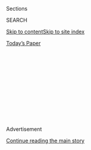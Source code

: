 <div id="app">

<div>

<div>

<div>

<div class="NYTAppHideMasthead css-1q2w90k e1suatyy0">

<div class="section css-ui9rw0 e1suatyy2">

<div class="css-eph4ug er09x8g0">

<div class="css-6n7j50">

</div>

<span class="css-1dv1kvn">Sections</span>

<div class="css-10488qs">

<span class="css-1dv1kvn">SEARCH</span>

</div>

[Skip to content](#site-content)[Skip to site
index](#site-index)

</div>

<div class="css-10698na e1huz5gh0">

</div>

</div>

<div id="masthead-bar-one" class="section hasLinks css-15hmgas e1csuq9d3">

<div class="css-uqyvli e1csuq9d0">

</div>

<div class="css-1uqjmks e1csuq9d1">

</div>

<div class="css-9e9ivx">

[](https://myaccount.nytimes3xbfgragh.onion/auth/login?response_type=cookie&client_id=vi)

</div>

<div class="css-1bvtpon e1csuq9d2">

[Today’s
Paper](https://www.nytimes3xbfgragh.onion/section/todayspaper)

</div>

</div>

</div>

</div>

<div data-aria-hidden="false">

<div id="site-content" data-role="main">

<div>

<div class="css-1aor85t" style="opacity:0.000000001;z-index:-1;visibility:hidden">

<div class="css-1hqnpie">

<div class="css-epjblv">

<span class="css-z6pdnw">The Socialist
Senator</span>

</div>

<div class="css-k008qs">

<div class="css-1iwv8en">

<span class="css-18z7m18"></span>

<div>

<div>

</div>

</div>

</div>

<span class="css-1n6z4y"></span>

<div class="css-1705lsu">

<div class="css-4xjgmj">

<div class="css-4skfbu" data-role="toolbar" data-aria-label="Social Media Share buttons, Save button, and Comments Panel with current comment count" data-testid="share-tools">

  - 
  - 
  - 
  - 
    
    <div class="css-6n7j50">
    
    </div>

  - 

</div>

</div>

</div>

</div>

</div>

</div>

<div class="css-13pd83m">

</div>

<div id="top-wrapper" class="css-1sy8kpn">

<div id="top-slug" class="css-l9onyx">

Advertisement

</div>

[Continue reading the main
story](#after-top)

<div class="ad top-wrapper" style="text-align:center;height:100%;display:block;min-height:250px">

<div id="top" class="place-ad" data-position="top" data-size-key="top">

</div>

</div>

<div id="after-top">

</div>

</div>

<div id="sponsor-wrapper" class="css-1hyfx7x">

<div id="sponsor-slug" class="css-19vbshk">

Supported by

</div>

[Continue reading the main
story](#after-sponsor)

<div id="sponsor" class="ad sponsor-wrapper" style="text-align:center;height:100%;display:block">

</div>

<div id="after-sponsor">

</div>

</div>

<div class="css-1vkm6nb ehdk2mb0">

# The Socialist Senator

</div>

<div class="css-xt80pu e12qa4dv0">

<div class="css-18e8msd">

<div class="css-vp77d3 epjyd6m0">

<div class="css-1baulvz">

By [<span class="css-1baulvz last-byline" itemprop="name">Mark
Leibovich</span>](https://www.nytimes3xbfgragh.onion/by/mark-leibovich)

</div>

</div>

  - Jan. 21,
    2007

  - 
    
    <div class="css-4xjgmj">
    
    <div class="css-d8bdto" data-role="toolbar" data-aria-label="Social Media Share buttons, Save button, and Comments Panel with current comment count" data-testid="share-tools">
    
      - 
      - 
      - 
      - 
        
        <div class="css-6n7j50">
        
        </div>
    
      - 
    
    </div>
    
    </div>

</div>

</div>

<div class="section meteredContent css-1r7ky0e" name="articleBody" itemprop="articleBody">

<div class="css-1fanzo5 StoryBodyCompanionColumn">

<div class="css-53u6y8">

When Bernie Sanders visits a high-school class, as he does regularly,
students don’t hear a speech, a focus-grouped polemic, a campaign pitch
or, heaven forbid, practiced one-liners. Nor, in all likelihood, do they
hear Sanders tell stories about his family, childhood or some hardship
he has endured. He makes no great effort to “connect” emotionally in the
manner that politicians strive for these days, and he probably doesn’t
“feel your pain” either, or at least make a point of saying so. It’s
not that Sanders is against connecting, or feeling your pain, but the
process seems needlessly passive and unproductive, and he prefers a more
dynamic level of engagement.

“I urge you all to argue with your teachers, argue with your parents,”
Sanders told a group of about 60 students at South Burlington High
School — generally liberal, affluent and collegebound — one afternoon in
mid-December.

The newly elected senator whipped his head forward with a force that
shifted his free-for-all frizz of white hair over his forehead.
(Journalistic convention in Vermont mandates that every Sanders story
remark on his unruly hair as early on as possible. It also stipulates
that every piece of his clothing be described as “rumpled.”)

“C’mon, I’m not seeing enough hands in here,” he said.

A senior named Marissa Meredyth raised hers, and Sanders flicked his
index finger at her as if he were shooting a rubber band. She bemoaned
recent cuts to college financial-aid programs.

</div>

</div>

<div class="css-1fanzo5 StoryBodyCompanionColumn">

<div class="css-53u6y8">

Sanders bemoans these, too, but he’d rather provoke.

“How we going to pay for this financial aid?” Sanders asked. “Who in
here wants us to raise taxes on your parents to pay for this?”

Not many, based on the show of hands.

“O.K., so much for financial aid,” Sanders said, shrugging.

Next topic: “How many of you think it was a good idea to give the
president the authority to go to war in Iraq?”

No hands.

“C’mon, anyone?”

He paused, paced, hungry for dissent, a morsel before lunch. Sanders
says he thinks Iraq was a terrible idea, too, but he seemed to crave a
jolt to the anesthetizing hum of consensus in the room.

“Iraq is a huge and very complicated issue,” Sanders said, finally.
(“Huge” is Sanders favorite word, which he pronounces “yooge,”
befitting a thick Brooklyn accent unsmoothed-over by 38 years in
Vermont.) He mentioned that Vermont has had more casualties in Iraq per
capita than any other state in the union, including one from South
Burlington High School.

“O.K., last call for an Iraq supporter,” he said. Going once, going
twice.

By this point, Sanders’s cheeks had turned a shade of dark pink with a
strange hint of orange. It’s a notable Sanders trait; his face seems to
change color with the tenor of a conversation, like a mood ring. His
complexion goes orangey-pink when he’s impatient (often when someone
else is speaking), purpley-pink when he’s making a point or a softer
shade of pink when at rest, “rest” being a relative term.

</div>

</div>

<div class="css-1fanzo5 StoryBodyCompanionColumn">

<div class="css-53u6y8">

Next question from Sanders: “Should people in this country who want to
go to college be able to go, regardless of income?”

Wall-to-wall hands, with the exception of one belonging to Andy Gower, a
senior in a backward baseball cap who recently moved up from North
Carolina. Relatively conservative, Andy is a conspicuous outlier in the
class. Bernie knows how he feels, having spent eight terms as the lone
Socialist in Congress, and the first to serve in the House since the
1920s.

“Why do you think that?” Sanders asked Andy.

He replied with a question of his own: “Why should people who can afford
to go to college pay for people who can’t?” He was sheepish at first but
gained momentum. “Why should people who are successful in this society
be burdened by people who aren’t? It’s just a fact of life. Some people
will succeed, and some people won’t. And it’s just the way it’s going to
be and has always been.”

A few classmates smirked, shook their heads. But Sanders was suddenly
buoyant. He stomped forward, clapped twice — provocation achieved.

Hands were shooting up everywhere, and Sanders contorted his mouth into
a goofy grin.

“At the end of the day, democracy is a tough process,” Sanders said
finally, arms restored to their flailing default positions.

“The discussion we’ve had in here is at a higher level than what we
often have on the floor of the United States Congress,” Sanders gushed,
for as much as he ever gushes, which is not much.

And given some of the things Sanders has said about the United States
Congress, maybe this wasn’t such a gush after all.

</div>

</div>

<div class="css-1fanzo5 StoryBodyCompanionColumn">

<div class="css-53u6y8">

Sanders has always been an easier fit in Vermont than in Washington.
Being a Socialist in the seat of two-party orthodoxy will do that. While
he has generally championed liberal Democratic positions over the years
— and the Democratic Senatorial Campaign Committee endorsed his Senate
campaign — Sanders has strenuously resisted calling himself a Democrat.
And he has clung to a mantle — socialism — that brings considerable
stigma, in large part for its association with authoritarian communist
regimes (which Sanders is quick to disavow).

But he does little to airbrush the red “S” from his political profile.
On the wall of his Congressional office hangs a portrait of Eugene V.
Debs, the Socialist Party presidential candidate of the early 20th
century. A poster in a conference room marks Burlington’s sister-city
relationship with Puerto Cabeza, Nicaragua — one of a few such alliances
he forged with cities in Marxist states during his 10-year stint as
mayor of Vermont’s biggest city in the 1980s.

Socialism brings Sanders instant novelty in Washington and, in many
circles, instant dismissal as a freak. But Sanders’s outcast status in
Washington probably owes as much to his jackhammer style as to any
stubborn ideology. It is a town filled with student body president types
— and Sanders, for his part, finished a distant third when he ran to be
president of his class at James Madison High School in Brooklyn.

Few would describe Sanders’s personality as “winning” in the classic
politician’s sense. He appears to burn a disproportionate number of
calories smiling and making eye contact. “Bernie is not going to win a
lot of ‘whom would you rather live on a desert island with’ contests,”
says Garrison Nelson, a professor of political science at the University
of Vermont. No matter. Sanders’s agitating style in Washington also
constitutes a basic facet of anticharm, antipolitician appeal at home.

“I’m not afraid of being called a troublemaker,” Sanders says, something
he’s been called many times, in many different ways, many of them
unprintable. “But you have to be smart. And being smart means not
creating needless enemies for yourself.”

In this regard, Sanders has not always been smart, especially when he
was first elected to the House in 1990. He called Congress “impotent”
and dismissed the two major parties as indistinguishable tools of the
wealthy. He said it wouldn’t bother him if 80 percent of his colleagues
lost re-election — not the best way to win friends in a new workplace.

“Bernie alienates his natural allies,” Representative Barney Frank, the
Massachusetts Democrat, said at the time. “His holier-than-thou attitude
— saying in a very loud voice he is smarter than everyone else and purer
than everyone else — really undercuts his effectiveness.” The late Joe
Moakley, another Massachusetts Democrat, waxed almost poetic in his
derision for Sanders. “He is out there wailing on his own,” Moakley
said. “He screams and hollers, but he is all alone.”

</div>

</div>

<div class="css-1fanzo5 StoryBodyCompanionColumn">

<div class="css-53u6y8">

Frank says he came to like and work well with Sanders, with whom he
served on the House Financial Services Committee. His early objections
were over Sanders’s railing against both parties as if they were the
same. “I think when he first got here, Bernie underestimated the degree
that Republicans had moved to the right,” Frank told me. “I get sick of
people saying ‘a curse on both your houses.’ When you point out to them
that you agree with them on most things, they’ll say, ‘Yeah, well, I
hold my friends up to a higher standard.’ Well, O.K., but remember that
we’re your friends.”

Among his House colleagues, “Bernie’s not a bad guy,” is something I
heard a lot of. “You appreciate Bernie the more you see him in action,”
says Senator Chuck Schumer, the head of the Democratic Senatorial
Campaign Committee, who served with him for several years in the House.
A fellow Brooklynite who is nine years younger, Schumer attended the
same elementary school as Sanders (P.S. 197) and the same high school
(James Madison, which also graduated a third United States senator, Norm
Coleman, Republican of Minnesota). “Bernie does tend to grow on people,
whether it’s in the House or in Vermont,” Schumer says.

But he has clearly grown bigger in Vermont, and more seamlessly. “His
bumper stickers just say, ‘Bernie,’ ” says Senator Patrick Leahy,
Vermont’s senior Senator and a Democrat. “You have to reach a certain
exulted status in politics to be referred to only by your first name.”

Sanders is particularly beloved in Burlington, which elected the
recovering fringe candidate as its mayor despite the Reagan landslide of
1980 — thus christening the so-called “People’s Republic of Burlington.”
Some supporters called themselves “Sanderistas.”

His election to the Senate in November came at the expense of a
too-perfect Bernie foil — Richard Tarrant, a well-barbered,
Bentley-driving Republican businessman who spent $7 million of his own
money so he could lose by 33 percentage points.

“Congratulations, Bernie,” a fan yells to Sanders outside his district
office in Burlington. Sanders was out for a quick bagel on a balmy
December morning, temperatures in the 60s — another day of Al Gore
weather in the once-frozen north. He walked head down but kept getting
stopped. “Now you gotta run for president, please,” the congratulator
added, something Sanders gets a lot of too.

It is a reception that any natural, eager-to-please politician would
relish — and accordingly, Sanders dispatches these glad-handing chores
with the visible joy of someone cleaning a litter box, coughing out his
obligatory thank yous and continuing on his way.

</div>

</div>

<div class="css-1fanzo5 StoryBodyCompanionColumn">

<div class="css-53u6y8">

Sanders’s popularity in Vermont brings up the obvious questions: to what
degree is he a quaint totem of the state, like the hermit thrush (the
state bird), and could a Socialist be elected to the Senate anywhere
else?

In recent years, Vermont has joined — perhaps surpassed — states like
Massachusetts and New York in the top tier of liberal outposts. Several
distinctions nurture the state’s credentials: It was the first place to
legalize civil unions for same-sex partners; it is the home of Phish,
the countercultural rock-folk band and contemporary analog to the
Grateful Dead and of Ben and Jerry’s ice cream (and its peacenik-themed
flavors); and it is host to cultural quirks and ordinances like not
allowing billboards, being the last state to get a Wal-Mart.

The state has also incubated several politicians who have achieved
national boogie-man status among Republicans. They include Leahy, the
Grateful Dead fan and chairman of the Senate Judiciary Committee; former
Senator James Jeffords, the liberal Republican who became an Independent
in 2001, giving Democrats a temporary majority; and Howard Dean, the
former governor whose presidential campaign boom (and perhaps fizzle)
was tied heavily to his association with Vermont’s progressive politics.

Sanders fits snugly into this maverick’s pantheon. But Leahy says his
fellow senator appeals to an antiestablishment strain in Vermont that is
not necessarily liberal. Leahy notes that he himself is the only
Democrat the state’s voters have ever elected to the Senate. Before
1992, only one Democratic presidential candidate carried Vermont —
Lyndon Johnson in 1964.

“A lot of the lower-income parts of our state are Republican,” Leahy
says, adding that many of them are populated by rural libertarians who
are greatly suspicious of government intrusion into individual rights.
“I saw Bernie signs all over those parts of the state.”

Sanders opposes some federal gun-control laws, which has helped him in a
state where “you grow up believing it is legal to shoot deer on the
statehouse lawn in Montpelier,” says Luke Albee, a South Burlington
native who was Leahy’s House chief of staff.

But again: Could Sanders be elected to the Senate anywhere else?

No, not as a Socialist, Schumer says. “Even in New York State it would
be hard.”

</div>

</div>

<div class="css-1fanzo5 StoryBodyCompanionColumn">

<div class="css-53u6y8">

Massachusetts? “Maybe this year he could,” Frank says, meaning 2006.
“But if he were running in any other state, he probably would have to
comb his hair.”

Leahy says that just any Socialist probably couldn’t get elected in
Vermont, either. But Sanders has made himself known in a state small
enough — physically and in terms of population — for someone,
particularly a tireless someone, to insinuate himself into neighborly
dialogues and build a following that skirts ideological pigeonholes.
Indeed, there are no shortages of war veterans or struggling farmers in
Vermont who would seemingly have no use for a humorless aging hippie
peacenik Socialist from Brooklyn, except that Sanders has dealt with
many of them personally, and it’s a good bet his office has helped them
procure some government benefit.

“People have gotten to know him as Bernie,” Leahy says. “Not as the
Socialist.”

Sanders calls himself as a “democratic Socialist.” When I asked him what
this meant, as a practical matter, in capitalist America circa 2007, he
did what he often does: he donned his rhetorical Viking’s helmet and
waxed lovingly about the Socialist governments of Scandinavia. He
mentioned that Scandinavian countries have nearly wiped out poverty in
children — as opposed to the United States, where 18 to 20 percent of
kids live in poverty. The Finnish government provides free day care to
all children; Norwegian workers get 42 weeks of maternity leave at full
pay.

But would Americans ever accept the kinds of taxes that finance the
Scandinavian welfare state? And would Sanders himself trade in the
United States government for the Finnish one? He is curiously,
frustratingly non-responsive to questions like this. “I think there is a
great deal we can learn from Scandinavia,” he said after a long pause.
And then he returns to railing about economic justice and the rising gap
between rich and poor, things he speaks of with a sense of outrage that
always seems freshly summoned.

Sanders crinkles his face whenever a conversation veers too long from
this kind of “important stuff” and into the “silly stuff,” like clothes
and style. “I do not like personality profiles,” Sanders told me during
our first conversation. He trumpets a familiar rant against the media,
its emphasis on gaffes, polls and trivial details.

“If I walked up on a stage and fell down, that would be the top story,”
Sanders says. “You wouldn’t hear anything about the growing gap between
rich and poor.”

</div>

</div>

<div class="css-1fanzo5 StoryBodyCompanionColumn">

<div class="css-53u6y8">

When I first met Sanders in person on Church Street, there were big
streaks of dried mud on his shoes and dried blood on his neck from what
looked to be a shaving mishap. His hair flew every which way in a gust
of wind. At six feet tall, he is wiry, but he walks with shoulders
hunched and elbows out, like a big, skulking bird. From a distance, he
looked as if he could be
homeless.

<div class="css-79elbk" data-testid="photoviewer-wrapper">

<div class="css-z3e15g" data-testid="photoviewer-wrapper-hidden">

</div>

<div class="css-1a48zt4 ehw59r15" data-testid="photoviewer-children">

<div class="css-zgakxe erfvjey0">

<span class="css-1ly73wi e1tej78p0">Image</span>

<div class="css-zjzyr8">

<div data-testid="lazyimage-container" style="height:397.26027397260276px">

</div>

</div>

</div>

<span class="css-i48y28 e13ogyst0" data-aria-hidden="true">Bernie
Sanders.</span><span class="css-ach9cc e1z0qqy90" itemprop="copyrightHolder"><span class="css-1ly73wi e1tej78p0">Credit...</span><span>Larry
Fink for The New York Times</span></span>

</div>

</div>

Closer in, the overwhelming impression made by Sanders is that of an
acute worrier. He evinces the wearied default manner of a longtime
insomniac, eyes weather-beaten with big lines and a perpetual slight
cringe. His brow appears close to collapse beneath the weight of an
invisible sandbag.

Richard Sugarman, a professor of religion at the University of Vermont
and a longtime friend, recalls that during Sanders’s days as mayor,
constituents would sometimes call him at his listed home phone number in
the middle of the night. “Someone would call at 3 a.m. and say, ‘Hey
Bernie, someone just threw a brick through my window, what should I do?’
He was as hands on as anyone. ... Does he have an off-mode? Not really.”

Luke Albee, Leahy’s former chief of staff, says: “He has no hobbies. He
works. He doesn’t take time off. Bernie doesn’t even eat lunch. The idea
of building a fire and reading a book and going on vacation, that’s not
something he does.”

As much as anything, this distills why Sanders has been an awkward fit
in the chummy realm of Capitol Hill. He is no pleaser or jokester by
anyone’s prototype. I don’t recall Sanders laughing more than two or
three times in the 48 hours I spent with him in Vermont. His one
memorably funny aside came when I asked if his Congressional office had
a dress code.

“Yes,” he said. “You can’t come in if you’re totally nude,” he said. He
instituted the rule, he said, when his outreach director, Phil
Fiermonte, who is now sitting next to him, came to work naked.

“Totally nude,” Sanders said. “On three occasions.”

He was kidding, presumably.

Riding in the passenger seat of Fiermonte’s car, Sanders was shouting
into a brick-size cellphone, the likes of which were all the rage in the
1990s. He was talking to a staff person who was about to meet with
someone from the office of Senator Edward Kennedy, chairman of Health,
Education, Labor and Pensions, one of five committees that Sanders will
sit on. Sanders voice filled the car.

</div>

</div>

<div class="css-1fanzo5 StoryBodyCompanionColumn">

<div class="css-53u6y8">

“Dental care is yooge,” Sanders boomed into the phone. This has been a
leitmotif of my visit — Sanders’s crusade to improve dental health among
Vermont’s rural poor. He views this as an employment and economic issue.
“How many employers are going to hire someone who doesn’t have teeth?”
he asks. “You go around this state, and you will find a lot of people
with no teeth. It is their badge of poverty.”

Improving dental care for the poor is a classic Sanders issue: unsexy
and given to practical solutions and his obsessive attention. Sanders
sees bad dental care among the poor as a “pothole issue” in Vermont,
meaning it is pervasive and something that government should be active
in fixing (like potholes). Teeth are tangible, especially when they
hurt.

Sanders’s car pulled into the parking lot of H.O. Wheeler Elementary
School in North Burlington, where he was visiting a drop-by dental
clinic. The notion of “school-based dental care” excites Sanders
immensely, and his gait speeds as he enters the school, past the main
office, a classroom and several school officials he has come to know
over multiple visits.

“If you’re a kid, and you’re having dental pain, you’re not going to be
learning a lot,” said Joseph Arioli, of Burlington’s Community Health
Center and one of a half-dozen program administrators — including a
dentist in scrubs — convened around a dentist chair.

The clinic provides free access to dental care for kids at high risk of
neglecting their teeth. Students are typically seen during the school
day, which means they miss minimal class time and their parents don’t
have to leave work to take them. Betsy Liley, a grant writer for the
city, says that many households in Vermont own just one toothbrush.

“Lemme guess, a lot of the dietary habits you see here are not great,”
Sanders said. Nods all around. He said he’d do his best to secure more
financing and vowed to return. And he told Liley that he might bring her
to Washington to testify before a Senate committee.

Walking out, Sanders didn’t bother with goodbye — just as he didn’t with
hello — only a thank you and a “what you’re doing here is yooge” over
his shoulder.

</div>

</div>

<div class="css-1fanzo5 StoryBodyCompanionColumn">

<div class="css-53u6y8">

“Great program,” Sanders said in the car. He likes to check in whenever
possible. That’s essentially what I did with Sanders in Vermont: check
in, with programs that he’s been involved with or wants to learn more
about. He likes to hit lots of meetings, quick, businesslike
transactions.

Only once in six discussions I sat in on did Sanders indulge in a
personal anecdote. He was in his office talking to Sharon Moffat,
Vermont’s acting commissioner of health, and the topic turned to dental
care.

“I have a personal story to tell you,” Sanders said, and my ears perked
up as I fantasized of learning the “Rosebud” episode that might explain
Bernie’s interest in teeth.

“I was in the House cloakroom about five years ago,” Sanders said. “And
I was thirsty. I took a drink of grape juice. Blawww.”

He scrunched up his face.

“It was awful, awful. Then I looked at the label. The amount of junk
they put in there is unbelievable.”

Moffat nodded.

“Anyway, I no longer drink that stuff,” Sanders said.

Sanders’s parents were Jewish immigrants from Poland. His father, Eli, a
struggling paint salesman who saw his family wiped out in the Holocaust,
worried constantly about supporting his wife and two sons. His mother,
Dorothy, dreamed of living in a “private home,” but they never made it
beyond their three-and-a-half-room apartment on East 26th and Kings
Highway. She died at age 46, when Bernie was 19. “Sensitivity to class
was imbedded in me then quite deeply,” Sanders told me.

Sanders spent a year at Brooklyn College before transferring to the
University of Chicago, where he studied psychology and helped lead
protests against racially segregated housing on campus. He spent time on
a kibbutz in Israel after graduation and then moved to Vermont with his
first wife. “I had always been captivated by rural life,” he says. As a
child, Sanders attended Boy Scout camp upstate and used to cry on the
bus as it returned him to New York at the end of the summer.

</div>

</div>

<div class="css-1fanzo5 StoryBodyCompanionColumn">

<div class="css-53u6y8">

In Vermont, Sanders worked many jobs for meager sums — as a freelance
writer, filmmaker, carpenter and researcher, among other things.
(Sanders has one son, Levi, and three stepchildren from his marriage to
his second wife, Jane O’Meara Driscoll, the president of a small college
in Burlington whom he met at a party on the night of his first mayoral
victory.)

Politics came to dominate Sanders’s life. He was an early member of
Vermont’s Liberty Union party, an offshoot of the antiwar movement in
Vermont. He ran as the party’s nominee for the Senate in a special
election in 1971 and finished with 2 percent of the vote. The following
year, he ran for governor and received 1 percent. He would run two more
times for statewide office that decade as a third-party candidate and
never come close.

That changed when he ran for mayor of Burlington in 1980, at Sugarman’s
urging. Sugarman studied the race and believed Sanders could win, if few
others did. Sanders knocked on doors all over the city, campaigned day
and night and beat a six-term Democratic incumbent by 12 votes.

“People generally assumed this was a fluke and that he would be gone in
two years,” said Peter Clavelle, a friend who succeeded Sanders as
mayor.

Sanders spoke out against poverty in the third world and made good-will
visits to the Soviet Union and Cuba, among other places that U.S. mayors
generally didn’t travel to during that time. But a funny thing happened
on the way to what many had dismissed as a short-running circus. Sanders
undertook ambitious downtown revitalization projects and courted evil
capitalist entities known as “businesses.” He balanced budgets. His
administration sued the local cable franchise and won reduced rates for
customers. He drew a minor-league baseball team to town, the Vermont
Reds (named for the Cincinnatis, not the Commies).

Sanders’s appeal in Vermont’s biggest city blended the “think globally”
sensibility of a liberal college town with the “act locally”
practicality of a hands-on mayor. He offered sister-city relations with
the Sandinistas and efficient snowplowing for the People’s Republic of
Burlington. Before Sanders’s mayoral victory, Leahy says, it was easy
not to take him seriously. “Then he got over that barrier, and got
elected. He fixed the streets, filled the potholes, worked with the
business community. He did what serious leaders do.” He was re-elected
three times.

In a sense, Sanders’s stint as mayor become a template for his
subsequent successes — and limitations — as a national officeholder. In
the House, he gained great publicity and favor as an audacious critic
with a geopolitical purview, but ultimately left his biggest mark with
small-bore diligence to the local realpolitik.

</div>

</div>

<div class="css-1fanzo5 StoryBodyCompanionColumn">

<div class="css-53u6y8">

I was reminded of this when I asked Sanders in early January what his
immediate legislative goals would be in the Senate. He listed these
broad-brush priorities: 1) ending the Iraq war; 2) reversing the “rapid
decline of the middle class” (a corollary to “addressing the gap between
rich and poor”); 3) reordering priorities in the federal budget; and 4)
enacting environmental laws to thwart global warming. When I asked how
he would translate any of his priorities into concrete legislation, he
nodded sheepishly and said, “I’m in the process of trying to figure that
out now.” It is an unsatisfying response somewhat reminiscent of
Sanders’s all-purpose invocations of Scandinavia whenever he’s pressed
on how his socialist philosophy can be applied to the two-party system
he exists in.

As a general rule, Sanders is much more convincing at proffering outrage
than solutions. He can do this in Vermont, in part, because he is an
entrenched political brand — “Bernie” — and voters will forgive a little
blowhardedness (if not demagoguery) from someone they basically agree
with and who has grown utterly familiar to their landscape, like cows.
Sanders can also pull this off because, as he did in the mayor’s office,
he has buttressed his bomb-throwing with rock-solid attention to the
pothole matters of dental clinics, veterans’ benefits, farm subsidies,
the kind of things an attentive politician operating in a tiny state
(with a population of just 620,000) can fashion a formidable political
base from.

After three terms as mayor, Sanders ran for Vermont’s at-large House
seat in 1988 as an Independent and lost by a small margin to Peter
Smith, the Republican former lieutenant governor. He won a rematch in
1990.

“When I came into the House, no one knew what to do with me,” Sanders
says. “I was the only representative from Vermont, so I had no one to
help me. And I was the only Independent, so no one knew where to put me
in terms of committee.”

Sanders was known as something of a pragmatic gadfly in the House. His
grillings of former Federal Reserve Chairman Alan Greenspan became a
running burlesque, much awaited by many Hill and Federal Reserve
watchers whenever Greenspan appeared before the House Financial Services
Committee. (“Do you give one whit of concern for the middle class and
working families of this country?” Sanders asked Greenspan in one
representative exchange.)

Sanders was not without his legislative triumphs. He was adept at
working with people with whom he otherwise disagreed sharply — forging
alliances with conservatives like Representative Ron Paul, Republican of
Texas and a well-known libertarian, with whom he shared a common
hostility to the U.S.A. Patriot Act. In what might have been Sanders’s
signature triumph of recent years, he was instrumental in striking a
provision from the Patriot Act that would have required librarians to
release data on what their patrons were reading.

But in keeping with his pragmatic gadfly’s approach, Sanders was far
more accomplished at filing amendments to House bills than actually
writing and producing legislation of his own. He was also gifted at
drawing attention to his issues and (just as important) to himself. He
was the first congressman to lead a bus trip to Canada to help seniors
buy cheaper prescription drugs.

</div>

</div>

<div class="css-1fanzo5 StoryBodyCompanionColumn">

<div class="css-53u6y8">

As he makes the transition to his new job, Sanders says his former House
colleagues have teased him about not becoming “like the rest of them” in
the Senate. Sanders jokes about this, as much as he jokes about
anything. He says he will be required to enter a machine that zaps his
brain and transforms him “into a member in good standing in the House of
Lords.”

“We’re talking about a completely different animal here,” Sanders says.
The House fosters a more hospitable habitat for the audacious and
eccentric; their ranks tend to be camouflaged by its larger numbers,
curtailed by strict time limits on floor speeches and reined in by the
outsize power of the House leadership. Senators can speak for as long as
they want and single-handedly buck the wishes of 99 other senators by
placing “holds” on bills and nominations. Tradition dictates that
senators exercise such privileges sparingly.

“There will be times when he causes the Democratic leadership some
agita,” Schumer predicts. “But knowing him, I think he’s smart enough
not to make any gratuitous enemies. He might make enemies, but they
won’t be gratuitous enemies.”

Sanders told me, “You have to ask yourself, Did the people send me here
to give long speeches, or did they send me here to get things done?”

By “you” Sanders means himself, as his sleepless Socialist adventure
proceeds into the House of Lords.

On a quiet morning in mid-December, Sanders was sitting in his new
office in the basement of a Senate office building — it is a temporary
office he will inhabit before he moves to another temporary office that
he will occupy until a permanent space opens up, probably around March.
It’s all very exasperating, he said, this office-space situation. But he
asked that I keep the specifics of his exasperation out of the article.
He is trying to meet a stepped-up standard of tact and decorum in his
new home.

“Why can’t we get these phone calls forwarded from the House office?”
Sanders asked a staff person who is working temporarily at a temporary
reception desk in the temporary-temporary office. Everything seems
temporary, but not as temporary as before. Sanders has a six-year term
now instead of a two-year one. Friends have advised him to pace himself,
curb his impatience. He would seem ill wired for this, but he is trying.
He even took a four-day vacation last month — and to Palm Springs.

</div>

</div>

<div class="css-1fanzo5 StoryBodyCompanionColumn">

<div class="css-53u6y8">

But now he has work to do, beginning with getting to know his
colleagues. “Personal relationships are very important in the Senate,”
he told me. He likes the Senate majority leader, Harry Reid, a lot,
appreciates that he gave him the committee assignments that he wanted —
Health, Education, Labor and Pensions; the Environment and Public Works;
Veterans’ Affairs; Energy and Natural Resources; and the Budget. And
wouldn’t you know, Reid has an interest in dental care, too. He grew up
dirt poor in Nevada, and his mother had no teeth. The first thing Reid
did when he got his first job — at a gas station — was buy her a new
set. So the Senate’s leading Democrat gets the importance of dental
care, which could help save teeth in Vermont.

“Let’s go somewhere else to talk,” Sanders said, as we headed out the
door of his temporary-temporary office. “We can get some coffee.”

We traversed a maze of hallways that lead into a Senate dining room.
“Can we sit down in here?” he asked a busperson. Yes, but then Sanders
looked at a bunch of tables covered in white linen table clothes, not
what he had in mind.

We walked upstairs, in search of a quiet place in the new neighborhood,
on the Senate side. He kept navigating short hallways and turning back.
An elevator opened in front of Sanders. It said “Senators Only.” The
attendant invited him on, but he hesitated, turned away and began
looking for another route to wherever he was going.

Sanders zigzags the Capitol this way barely recognized, or acknowledged
(or congratulated, or urged to run for president). A few people stare at
the new senator as he walks by — maybe because he looks lost, or famous,
or maybe just because he looks like a strange bird out of Vermont.

</div>

</div>

</div>

<div>

</div>

<div>

</div>

<div>

</div>

<div>

<div id="bottom-wrapper" class="css-1ede5it">

<div id="bottom-slug" class="css-l9onyx">

Advertisement

</div>

[Continue reading the main
story](#after-bottom)

<div id="bottom" class="ad bottom-wrapper" style="text-align:center;height:100%;display:block;min-height:90px">

</div>

<div id="after-bottom">

</div>

</div>

</div>

</div>

</div>

## Site Index

<div>

</div>

## Site Information Navigation

  - [© <span>2020</span> <span>The New York Times
    Company</span>](https://help.nytimes3xbfgragh.onion/hc/en-us/articles/115014792127-Copyright-notice)

<!-- end list -->

  - [NYTCo](https://www.nytco.com/)
  - [Contact
    Us](https://help.nytimes3xbfgragh.onion/hc/en-us/articles/115015385887-Contact-Us)
  - [Work with us](https://www.nytco.com/careers/)
  - [Advertise](https://nytmediakit.com/)
  - [T Brand Studio](http://www.tbrandstudio.com/)
  - [Your Ad
    Choices](https://www.nytimes3xbfgragh.onion/privacy/cookie-policy#how-do-i-manage-trackers)
  - [Privacy](https://www.nytimes3xbfgragh.onion/privacy)
  - [Terms of
    Service](https://help.nytimes3xbfgragh.onion/hc/en-us/articles/115014893428-Terms-of-service)
  - [Terms of
    Sale](https://help.nytimes3xbfgragh.onion/hc/en-us/articles/115014893968-Terms-of-sale)
  - [Site
    Map](https://spiderbites.nytimes3xbfgragh.onion)
  - [Help](https://help.nytimes3xbfgragh.onion/hc/en-us)
  - [Subscriptions](https://www.nytimes3xbfgragh.onion/subscription?campaignId=37WXW)

</div>

</div>

</div>

</div>
